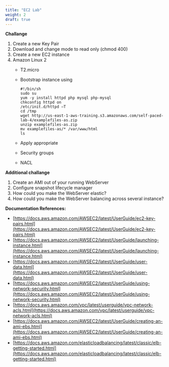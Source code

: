 ```yaml
---
title: "EC2 Lab"
weight: 2
draft: true
---
```



**Challange**

1. Create a new Key Pair
2. Download and change mode to read only (chmod 400)
3. Create a new EC2 instance
4. Amazon Linux 2
	* T2.micro
	* Bootstrap instance using 

		```
		#!/bin/sh
		sudo su
		yum -y install httpd php mysql php-mysql
		chkconfig httpd on
		/etc/init.d/httpd –T
		cd /tmp
		wget http://us-east-1-aws-training.s3.amazonaws.com/self-paced-lab-4/examplefiles-as.zip
		unzip examplefiles-as.zip
		mv examplefiles-as/* /var/www/html
		ls 
		```
		
	* Apply appropriate 
	* Security groups
	* NACL 

**Additional challange**

1. Create an AMI out of your running WebServer
2. Configure snapshot lifecycle manager
3. How could you make the WebServer  elastic?
4. How could you make the WebServer balancing across several instance?

**Documentation References:**

* [https://docs.aws.amazon.com/AWSEC2/latest/UserGuide/ec2-key-pairs.html](https://docs.aws.amazon.com/AWSEC2/latest/UserGuide/ec2-key-pairs.html)
* [https://docs.aws.amazon.com/AWSEC2/latest/UserGuide/launching-instance.html](https://docs.aws.amazon.com/AWSEC2/latest/UserGuide/launching-instance.html)
* [https://docs.aws.amazon.com/AWSEC2/latest/UserGuide/user-data.html](https://docs.aws.amazon.com/AWSEC2/latest/UserGuide/user-data.html)
* [https://docs.aws.amazon.com/AWSEC2/latest/UserGuide/using-network-security.html](https://docs.aws.amazon.com/AWSEC2/latest/UserGuide/using-network-security.html)
* [https://docs.aws.amazon.com/vpc/latest/userguide/vpc-network-acls.html](https://docs.aws.amazon.com/vpc/latest/userguide/vpc-network-acls.html)
* [https://docs.aws.amazon.com/AWSEC2/latest/UserGuide/creating-an-ami-ebs.html](https://docs.aws.amazon.com/AWSEC2/latest/UserGuide/creating-an-ami-ebs.html)
* [https://docs.aws.amazon.com/elasticloadbalancing/latest/classic/elb-getting-started.html](https://docs.aws.amazon.com/elasticloadbalancing/latest/classic/elb-getting-started.html)



